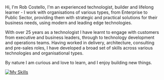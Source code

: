 Hi, I'm Rob Costello, I'm an experienced technologist, builder and lifelong learner - I work with organisations of various types, from Enterprise to Public Sector, providing them with strategic and practical solutions for their business needs, using modern and leading edge technologies.

With over 25 years as a technologist I have learnt to engage with customers from executive and business leaders, through to technology development and operations teams. Having worked in delivery, architecture, consulting and pre-sales roles, I have developed a broad set of skills across various technologies and organisational types.

By nature I am curious and love to learn, and I enjoy building new things.

[![My Skills](https://skillicons.dev/icons?i=claudeai,googlegemini,aws,gcp,firebase,docker,ts,js,go,react,reactnative,expo,vscode,androidstudio,swift,raspberrypi,nodejs,nextjs,graphql,github)](https://robcost.com)

